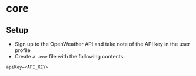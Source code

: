 # core

## Setup
* Sign up to the OpenWeather API and take note of the API key in the user profile
* Create a `.env` file with the following contents:
```
apiKey=<API_KEY>
```